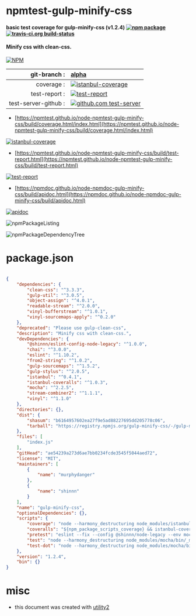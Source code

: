 # npmtest-gulp-minify-css

#### basic test coverage for  gulp-minify-css (v1.2.4)  [![npm package](https://img.shields.io/npm/v/npmtest-gulp-minify-css.svg?style=flat-square)](https://www.npmjs.org/package/npmtest-gulp-minify-css) [![travis-ci.org build-status](https://api.travis-ci.org/npmtest/node-npmtest-gulp-minify-css.svg)](https://travis-ci.org/npmtest/node-npmtest-gulp-minify-css)

#### Minify css with clean-css.

[![NPM](https://nodei.co/npm/gulp-minify-css.png?downloads=true&downloadRank=true&stars=true)](https://www.npmjs.com/package/gulp-minify-css)

| git-branch : | [alpha](https://github.com/npmtest/node-npmtest-gulp-minify-css/tree/alpha)|
|--:|:--|
| coverage : | [![istanbul-coverage](https://npmtest.github.io/node-npmtest-gulp-minify-css/build/coverage.badge.svg)](https://npmtest.github.io/node-npmtest-gulp-minify-css/build/coverage.html/index.html)|
| test-report : | [![test-report](https://npmtest.github.io/node-npmtest-gulp-minify-css/build/test-report.badge.svg)](https://npmtest.github.io/node-npmtest-gulp-minify-css/build/test-report.html)|
| test-server-github : | [![github.com test-server](https://npmtest.github.io/node-npmtest-gulp-minify-css/GitHub-Mark-32px.png)](https://npmtest.github.io/node-npmtest-gulp-minify-css/build/app/index.html) | | build-artifacts : | [![build-artifacts](https://npmtest.github.io/node-npmtest-gulp-minify-css/glyphicons_144_folder_open.png)](https://github.com/npmtest/node-npmtest-gulp-minify-css/tree/gh-pages/build)|

- [https://npmtest.github.io/node-npmtest-gulp-minify-css/build/coverage.html/index.html](https://npmtest.github.io/node-npmtest-gulp-minify-css/build/coverage.html/index.html)

[![istanbul-coverage](https://npmtest.github.io/node-npmtest-gulp-minify-css/build/screenCapture.buildCi.browser.%252Ftmp%252Fbuild%252Fcoverage.lib.html.png)](https://npmtest.github.io/node-npmtest-gulp-minify-css/build/coverage.html/index.html)

- [https://npmtest.github.io/node-npmtest-gulp-minify-css/build/test-report.html](https://npmtest.github.io/node-npmtest-gulp-minify-css/build/test-report.html)

[![test-report](https://npmtest.github.io/node-npmtest-gulp-minify-css/build/screenCapture.buildCi.browser.%252Ftmp%252Fbuild%252Ftest-report.html.png)](https://npmtest.github.io/node-npmtest-gulp-minify-css/build/test-report.html)

- [https://npmdoc.github.io/node-npmdoc-gulp-minify-css/build/apidoc.html](https://npmdoc.github.io/node-npmdoc-gulp-minify-css/build/apidoc.html)

[![apidoc](https://npmdoc.github.io/node-npmdoc-gulp-minify-css/build/screenCapture.buildCi.browser.%252Ftmp%252Fbuild%252Fapidoc.html.png)](https://npmdoc.github.io/node-npmdoc-gulp-minify-css/build/apidoc.html)

![npmPackageListing](https://npmtest.github.io/node-npmtest-gulp-minify-css/build/screenCapture.npmPackageListing.svg)

![npmPackageDependencyTree](https://npmtest.github.io/node-npmtest-gulp-minify-css/build/screenCapture.npmPackageDependencyTree.svg)



# package.json

```json

{
    "dependencies": {
        "clean-css": "^3.3.3",
        "gulp-util": "^3.0.5",
        "object-assign": "^4.0.1",
        "readable-stream": "^2.0.0",
        "vinyl-bufferstream": "^1.0.1",
        "vinyl-sourcemaps-apply": "^0.2.0"
    },
    "deprecated": "Please use gulp-clean-css",
    "description": "Minify css with clean-css.",
    "devDependencies": {
        "@shinnn/eslint-config-node-legacy": "^1.0.0",
        "chai": "^3.0.0",
        "eslint": "^1.10.2",
        "from2-string": "^1.0.2",
        "gulp-sourcemaps": "^1.5.2",
        "gulp-stylus": "^2.0.5",
        "istanbul": "^0.4.1",
        "istanbul-coveralls": "^1.0.3",
        "mocha": "^2.2.5",
        "stream-combiner2": "^1.1.1",
        "vinyl": "^1.1.0"
    },
    "directories": {},
    "dist": {
        "shasum": "b6164957602ea27f9e5ad88227695dd205778c06",
        "tarball": "https://registry.npmjs.org/gulp-minify-css/-/gulp-minify-css-1.2.4.tgz"
    },
    "files": [
        "index.js"
    ],
    "gitHead": "ae54239a273d6ae7bb0234fcde3545f5044aed72",
    "license": "MIT",
    "maintainers": [
        {
            "name": "murphydanger"
        },
        {
            "name": "shinnn"
        }
    ],
    "name": "gulp-minify-css",
    "optionalDependencies": {},
    "scripts": {
        "coverage": "node --harmony_destructuring node_modules/istanbul/lib/cli cover _mocha -- --full-trace",
        "coveralls": "${npm_package_scripts_coverage} && istanbul-coveralls",
        "pretest": "eslint --fix --config @shinnn/node-legacy --env mocha index.js test",
        "test": "node --harmony_destructuring node_modules/mocha/bin/_mocha --full-trace",
        "test-dot": "node --harmony_destructuring node_modules/mocha/bin/_mocha --reporter dot --full-trace"
    },
    "version": "1.2.4",
    "bin": {}
}
```



# misc
- this document was created with [utility2](https://github.com/kaizhu256/node-utility2)
